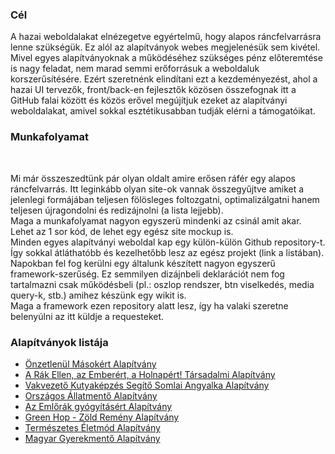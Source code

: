 <h3>Cél</h3>
<p>A hazai weboldalakat elnézegetve egyértelmű, hogy alapos ráncfelvarrásra lenne szükségük. Ez alól az alapítványok webes megjelenésük sem kivétel. Mivel egyes alapítványoknak a működéséhez szükséges pénz előteremtése is nagy feladat, nem marad semmi erőforrásuk a weboldaluk korszerűsítésére. Ezért szeretnénk elindítani ezt a kezdeményezést, ahol a hazai UI tervezők, front/back-en fejlesztők közösen összefognak itt a GitHub falai között és közös erővel megújítjuk ezeket az alapítványi weboldalakat, amivel sokkal esztétikusabban tudják elérni a támogatóikat.</p>

<h3>Munkafolyamat</h3>
<br><p>Mi már összeszedtünk pár olyan oldalt amire erősen ráfér egy alapos ráncfelvarrás. Itt leginkább olyan site-ok vannak összegyűjtve amiket a jelenlegi formájában teljesen fölösleges foltozgatni, optimalizálgatni hanem teljesen újragondolni és redizájnolni (a lista lejjebb).
<br>Maga a munkafolyamat nagyon egyszerü mindenki az csinál amit akar. Lehet az 1 sor kód, de lehet egy egész site mockup is.
<br>Minden egyes alapítványi weboldal kap egy külön-külön Github repository-t. Így sokkal átláthatóbb és kezelhetőbb lesz az egész projekt (link a listában).
<br>Napokban fel fog kerülni egy általunk készített nagyon egyszerű framework-szerűség. Ez semmilyen dizájnbeli deklarációt nem fog tartalmazni csak működésbeli (pl.: oszlop rendszer, btn viselkedés, media query-k, stb.) amihez készünk egy wikit is.
<br>Maga a framework ezen repository alatt lesz, így ha valaki szeretne belenyúlni az itt küldje a requesteket. 
</p>
<h3>Alapítványok listája</h3>
<ul>
	<li><a href="http://www.onzetlenul.hu/" target="_blank">Önzetlenül Másokért Alapítvány</a></li>
	<li><a href="http://www.rakellen.hu/" target="_blank">A Rák Ellen, az Emberért, a Holnapért! Társadalmi Alapítvány</a></li>
	<li><a href="http://vakvezetokutya.internettudakozo.hu/" target="_blank">Vakvezető Kutyaképzés Segítő Somlai Angyalka Alapítvány </a></li>
	<li><a href="http://www.allatmento.eu/" target="_blank">Országos Állatmentő Alapítvány</a></li>
	<li><a href="http://www.emlorakalapitvany.eoldal.hu/" target="_blank">Az Emlőrák gyógyításért Alapítvány</a></li>
	<li><a href="http://www.world-green-hope.com/" target="_blank">Green Hop - Zöld Remény Alapítvány</a></li>
	<li><a href="http://www.teaagostyan.hu/" target="_blank">Természetes Életmód Alapítvány</a></li>
	<li><a href="http://www.mgya.org/" target="_blank">Magyar Gyerekmentő Alapítvány</a></li>
</ul>
